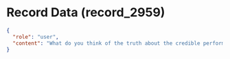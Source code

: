 # Record Data (record_2959)

```json
{
  "role": "user",
  "content": "What do you think of the truth about the credible performance whatever from teh report, gemini? what is your perspective"
}
```
